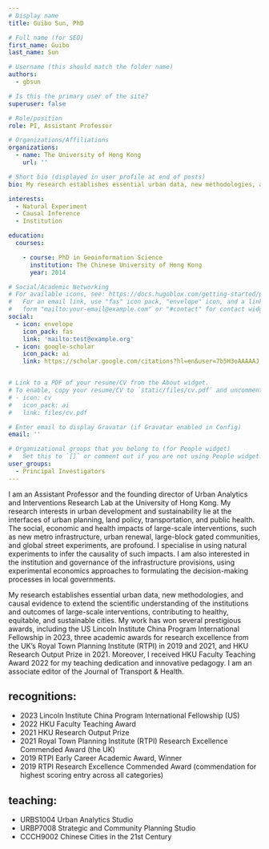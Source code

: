 ```yaml
---
# Display name
title: Guibo Sun, PhD

# Full name (for SEO)
first_name: Guibo
last_name: Sun

# Username (this should match the folder name)
authors:
  - gbsun

# Is this the primary user of the site?
superuser: false

# Role/position
role: PI, Assistant Professor

# Organizations/Affiliations
organizations:
  - name: The University of Hong Kong
    url: ''

# Short bio (displayed in user profile at end of posts)
bio: My research establishes essential urban data, new methodologies, and causal evidence to extend the scientific understanding of the institutions and outcomes of large-scale interventions, contributing to healthy, equitable, and sustainable cities. 

interests:
  - Natural Experiment
  - Causal Inference
  - Institution

education:
  courses:

    - course: PhD in Geoinformation Science
      institution: The Chinese University of Hong Kong
      year: 2014

# Social/Academic Networking
# For available icons, see: https://docs.hugoblox.com/getting-started/page-builder/#icons
#   For an email link, use "fas" icon pack, "envelope" icon, and a link in the
#   form "mailto:your-email@example.com" or "#contact" for contact widget.
social:
  - icon: envelope
    icon_pack: fas
    link: 'mailto:test@example.org'
  - icon: google-scholar
    icon_pack: ai
    link: https://scholar.google.com/citations?hl=en&user=7b5H3oAAAAAJ


# Link to a PDF of your resume/CV from the About widget.
# To enable, copy your resume/CV to `static/files/cv.pdf` and uncomment the lines below.
# - icon: cv
#   icon_pack: ai
#   link: files/cv.pdf

# Enter email to display Gravatar (if Gravatar enabled in Config)
email: ''

# Organizational groups that you belong to (for People widget)
#   Set this to `[]` or comment out if you are not using People widget.
user_groups:
  - Principal Investigators
---
```


I am an Assistant Professor and the founding director of Urban Analytics and Interventions Research Lab at the University of Hong Kong. My research interests in urban development and sustainability lie at the interfaces of urban planning, land policy, transportation, and public health. The social, economic and health impacts of large-scale interventions, such as new metro infrastructure, urban renewal, large-block gated communities, and global street experiments, are profound. I specialise in using natural experiments to infer the causality of such impacts. I am also interested in the institution and governance of the infrastructure provisions, using experimental economics approaches to formulating the decision-making processes in local governments.

My research establishes essential urban data, new methodologies, and causal evidence to extend the scientific understanding of the institutions and outcomes of large-scale interventions, contributing to healthy, equitable, and sustainable cities. My work has won several prestigious awards, including the US Lincoln Institute China Program International Fellowship in 2023, three academic awards for research excellence from the UK’s Royal Town Planning Institute (RTPI) in 2019 and 2021, and HKU Research Output Prize in 2021. Moreover, I received HKU Faculty Teaching Award 2022 for my teaching dedication and innovative pedagogy. I am an associate editor of the Journal of Transport & Health.

## recognitions:
  - 2023 Lincoln Institute China Program International Fellowship (US)
  - 2022 HKU Faculty Teaching Award
  - 2021 HKU Research Output Prize
  - 2021 Royal Town Planning Institute (RTPI) Research Excellence Commended  Award (the UK)
  - 2019 RTPI Early Career Academic Award, Winner
  - 2019 RTPI Research Excellence Commended Award (commendation for highest scoring entry across all categories)

## teaching:
  - URBS1004 Urban Analytics Studio
  - URBP7008 Strategic and Community Planning Studio
  - CCCH9002 Chinese Cities in the 21st Century
